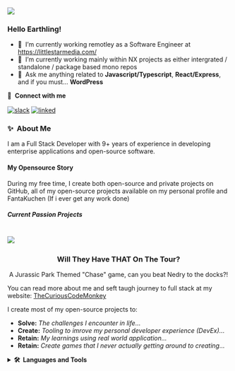 
<img align="center" src="https://i.ibb.co/0J4BjWy/68747470733a2f2f692e6962622e636f2f7743474d4266382f6865616465722e706e67.png"/>

### Hello Earthling!


- 🔭 &nbsp;I’m currently working remotley as a Software Engineer at https://littlestarmedia.com/
- 🌱 &nbsp;I’m currently working mainly within NX projects as either intergrated / standalone / package based mono repos 
- 💬 &nbsp;Ask me anything related to **Javascript/Typescript**, **React/Express**, and if you must... **WordPress**

🔗 &nbsp;**Connect with me**
<p align="left">
<a href="#" target="blank"><img align="center" src="https://static-00.iconduck.com/assets.00/slack-icon-512x511-58qp4fp3.png" alt="slack" height="40" width="40" /></a>
<a href="'" target="blank"><img align="center" src="https://cdn-icons-png.flaticon.com/256/174/174857.png" alt="linked" height="40" width="40" /></a>


### ✨&nbsp; About Me

I am a Full Stack Developer with 9+ years of experience in developing enterprise applications and open-source software.

#### My Opensource Story
During my free time, I create both open-source and private projects on GitHub, all of my open-source projects available on my personal profile and FantaKuchen (If i ever get any work done)

##### Current Passion Projects
<br />
<div align="left">
  <img src="https://tour-program.s3.eu-north-1.amazonaws.com/tour_program.jpg">
  <h3 align="center">Will They Have THAT On The Tour?</h3>
  <p align="center">
    A Jurassic Park Themed "Chase" game, can you beat Nedry to the docks?!
  </p>
</div>


You can read more about me and seft taugh journey to full stack at my website: [TheCuriousCodeMonkey](https://jameshusband.github.io/TheCuriousCodeMonkey/)

I create most of my open-source projects to:
- **Solve:** *The challenges I encounter in life...*
- **Create:** *Tooling to imrove my personal developer experience (DevEx)...*
- **Retain:** *My learnings using real world application...*
- **Retain:** *Create games that I never actually getting around to creating...*

 
<details>
  <summary><b>🛠️&nbsp;&nbsp;Languages&nbsp;and&nbsp;Tools</b></summary>
  <br/>

<p align="left">
  <a href="https://angular.io" target="_blank"><img src="https://raw.githubusercontent.com/devicons/devicon/master/icons/amazonwebservices/amazonwebservices-original-wordmark.svg" alt="aws" width="40" height="40"/></a>
  <a href="https://www.gnu.org/software/bash/" target="_blank"><img src="https://www.vectorlogo.zone/logos/gnu_bash/gnu_bash-icon.svg" alt="bash" width="40" height="40"/></a>
  <a href="https://getbootstrap.com" target="_blank"><img src="https://raw.githubusercontent.com/devicons/devicon/master/icons/bootstrap/bootstrap-plain-wordmark.svg" alt="bootstrap" width="40" height="40"/></a>
  <a href="https://circleci.com" target="_blank"><img src="https://www.vectorlogo.zone/logos/circleci/circleci-icon.svg" alt="circleci" width="40" height="40"/></a>
  <a href="https://www.w3schools.com/css/" target="_blank"><img src="https://raw.githubusercontent.com/devicons/devicon/master/icons/css3/css3-original-wordmark.svg" alt="css3" width="40" height="40"/></a>
  <a href="https://www.cypress.io" target="_blank"><img src="https://raw.githubusercontent.com/simple-icons/simple-icons/6e46ec1fc23b60c8fd0d2f2ff46db82e16dbd75f/icons/cypress.svg" alt="cypress" width="40" height="40"/></a>
  <a href="https://www.docker.com/" target="_blank"><img src="https://raw.githubusercontent.com/devicons/devicon/master/icons/docker/docker-original-wordmark.svg" alt="docker" width="40" height="40"/></a>
  <a href="https://expressjs.com" target="_blank"><img src="https://raw.githubusercontent.com/devicons/devicon/master/icons/express/express-original-wordmark.svg" alt="express" width="40" height="40"/></a>
  <a href="https://www.w3.org/html/" target="_blank"><img src="https://raw.githubusercontent.com/devicons/devicon/master/icons/html5/html5-original-wordmark.svg" alt="html5" width="40" height="40"/></a>
  <a href="https://developer.mozilla.org/en-US/docs/Web/JavaScript" target="_blank"><img src="https://raw.githubusercontent.com/devicons/devicon/master/icons/javascript/javascript-original.svg" alt="javascript" width="40" height="40"/></a>
  <a href="https://jestjs.io" target="_blank"><img src="https://www.vectorlogo.zone/logos/jestjsio/jestjsio-icon.svg" alt="jest" width="40" height="40"/></a>
  <a href="https://kubernetes.io" target="_blank"><img src="https://www.vectorlogo.zone/logos/kubernetes/kubernetes-icon.svg" alt="kubernetes" width="40" height="40"/></a>
  <a href="https://www.linux.org/" target="_blank"><img src="https://raw.githubusercontent.com/devicons/devicon/master/icons/linux/linux-original.svg" alt="linux" width="40" height="40"/></a>
  <a href="https://www.mongodb.com/" target="_blank"><img src="https://raw.githubusercontent.com/devicons/devicon/master/icons/mongodb/mongodb-original-wordmark.svg" alt="mongodb" width="40" height="40"/></a>
  <a href="https://www.mysql.com/" target="_blank"><img src="https://raw.githubusercontent.com/devicons/devicon/master/icons/mysql/mysql-original-wordmark.svg" alt="mysql" width="40" height="40"/></a>
  <a href="https://www.nginx.com" target="_blank"><img src="https://raw.githubusercontent.com/devicons/devicon/master/icons/nginx/nginx-original.svg" alt="nginx" width="40" height="40"/></a>
  <a href="https://nodejs.org" target="_blank"><img src="https://raw.githubusercontent.com/devicons/devicon/master/icons/nodejs/nodejs-original-wordmark.svg" alt="nodejs" width="40" height="40"/></a>
  </p>


</details>


